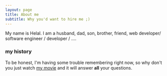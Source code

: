 ```yaml
---
layout: page
title: About me
subtitle: Why you'd want to hire me ;)
---
```


My name is Helal. I am a husband, dad, son, brother, friend, web developer/ software engineer / developer / .... 

### my history

To be honest, I'm having some trouble remembering right now, so why don't you just watch [my movie](http://en.wikipedia.org/wiki/The_Princess_Bride_%28film%29) and it will answer **all** your questions.

